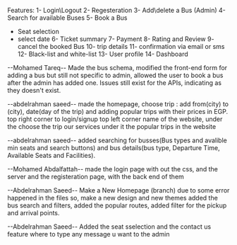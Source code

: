 Features:
1- Login\Logout
2- Regesteration
3- Add\delete a Bus (Admin)
4- Search for available Buses
5- Book a Bus
  - Seat selection
  - select date
6- Ticket summary
7- Payment
8- Rating and Review
9- cancel the booked Bus
10- trip details
11- confirmation via email or sms
12- Black-list and white-list
13- User profile
14- Dashboard


--Mohamed Tareq--
Made the bus schema, modified the front-end form for adding a bus but still not specific to admin, allowed the user to book a bus after the admin has added one.
Issues still exist for the APIs, indicating as they doesn't exist.


--abdelrahman saeed--
made the homepage,  choose trip : add from(city) to (city), date(day of the trip) and adding popular trips with their prices in EGP.
top right corner to login/signup
top left corner name of the website, under the choose the trip our services  under it the popular trips in the website

--abdelrahman saeed-- 
added searching for busses(Bus types and avalible min seats and search buttons) and bus details(bus type, Departure Time, Available Seats and Facilities).

--Mohamed Abdalfattah--
made the login page with out the css, and the server and the registeration page, with the back end of them

--Abdelrahman Saeed-- 
Make a New Homepage (branch) due to some error happened in the files so, make a new design and new themes
added the bus search and filters, added the popular routes, added filter for the pickup and arrival points.


--Abdelrahman Saeed--
Added the seat sselection and the contact us feature where to type any message u want to the admin

